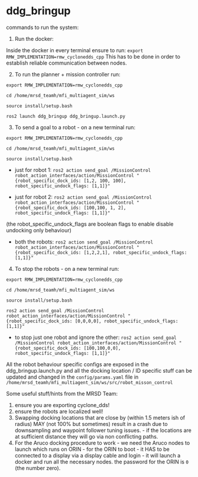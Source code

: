 # ddg_bringup

commands to run the system: 

1. Run the docker:

Inside the docker in every terminal ensure to run: ```export RMW_IMPLEMENTATION=rmw_cyclonedds_cpp```
This has to be done in order to establish reliable communication between nodes.

2. To run the planner + mission controller run: 

```export RMW_IMPLEMENTATION=rmw_cyclonedds_cpp```

```cd /home/mrsd_teamh/mfi_multiagent_sim/ws```

```source install/setup.bash```

```ros2 launch ddg_bringup ddg_bringup.launch.py ```

3. To send a goal to a robot - on a new terminal run:

```export RMW_IMPLEMENTATION=rmw_cyclonedds_cpp```

```cd /home/mrsd_teamh/mfi_multiagent_sim/ws```

```source install/setup.bash```

- just for robot 1: ```ros2 action send_goal /MissionControl robot_action_interfaces/action/MissionControl "{robot_specific_dock_ids: [1,2, 100, 100], robot_specific_undock_flags: [1,1]}"```

- just for robot 2: ```ros2 action send_goal /MissionControl robot_action_interfaces/action/MissionControl "{robot_specific_dock_ids: [100,100, 1, 2], robot_specific_undock_flags: [1,1]}"```

(the robot_specific_undock_flags are boolean flags to enable disable undocking only behaviour)

- both the robots: ```ros2 action send_goal /MissionControl robot_action_interfaces/action/MissionControl "{robot_specific_dock_ids: [1,2,2,1], robot_specific_undock_flags: [1,1]}"```
    

4. To stop the robots -  on a new terminal run:

```export RMW_IMPLEMENTATION=rmw_cyclonedds_cpp```

```cd /home/mrsd_teamh/mfi_multiagent_sim/ws```

```source install/setup.bash```

```ros2 action send_goal /MissionControl robot_action_interfaces/action/MissionControl "{robot_specific_dock_ids: [0,0,0,0], robot_specific_undock_flags: [1,1]}"```

- to stop just one robot and ignore the other: 
```ros2 action send_goal /MissionControl robot_action_interfaces/action/MissionControl "{robot_specific_dock_ids: [100,100,0,0], robot_specific_undock_flags: [1,1]}"```


All the robot behaviour specific configs are exposed in the ddg_bringup.launch.py 
and all the docking location / ID specific stuff can be updated and changed in the `config/params.yaml` file in 
`/home/mrsd_teamh/mfi_multiagent_sim/ws/src/robot_misson_control`

Some useful stuff/hints from the MRSD Team:
1. ensure you are exporting cyclone_dds!
2. ensure the robots are localized well! 
3. Swapping docking locations that are close by (within 1.5 meters ish of radius) MAY (not 100% but sometimes) result in a crash due to downsampling and waypoint follower tuning issues. - if the locations are at sufficient distance they will go via non conflicting paths.
4. For the Aruco docking procedure to work - we need the Aruco nodes to launch which runs on ORIN - for the ORIN to boot - it HAS to be connected to a display via a display cable and login - it will launch a docker and run all the necessary nodes.
the password for the ORIN is `0` (the number zero).